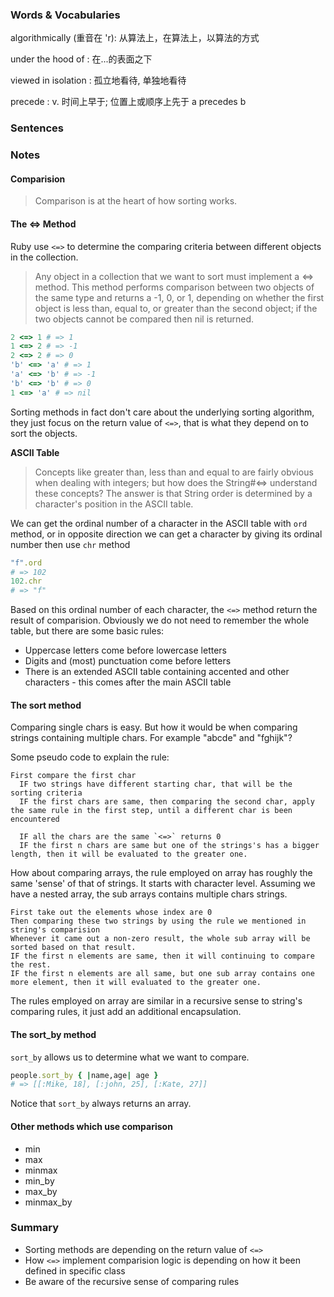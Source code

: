 ### Words & Vocabularies

algorithmically (重音在 'r): 从算法上，在算法上，以算法的方式

under the hood of : 在...的表面之下

viewed in isolation : 孤立地看待, 单独地看待

precede : v. 时间上早于; 位置上或顺序上先于 a precedes b



### Sentences

### Notes

#### Comparision

> Comparison is at the heart of how sorting works.

#### The <=> Method

Ruby use `<=>` to determine the comparing criteria between different objects in the collection.

> Any object in a collection that we want to sort must implement a <=> method. This method performs comparison between two objects of the same type and returns a -1, 0, or 1, depending on whether the first object is less than, equal to, or greater than the second object; if the two objects cannot be compared then nil is returned.

```ruby
2 <=> 1 # => 1
1 <=> 2 # => -1
2 <=> 2 # => 0
'b' <=> 'a' # => 1
'a' <=> 'b' # => -1
'b' <=> 'b' # => 0
1 <=> 'a' # => nil
```

Sorting methods in fact don't care about the underlying sorting algorithm, they just focus on the return value of `<=>`, that is what they depend on to sort the objects.

**ASCII Table**

> Concepts like greater than, less than and equal to are fairly obvious when dealing with integers; but how does the String#<=> understand these concepts? The answer is that String order is determined by a character's position in the ASCII table.

We can get the ordinal number of a character in the ASCII table with `ord` method, or in opposite direction we can get a character by giving its ordinal number then use `chr` method

```ruby
"f".ord
# => 102
102.chr
# => "f"
```

Based on this ordinal number of each character, the `<=>` method return the result of comparision. Obviously we do not need to remember the whole table, but there are some basic rules:

- Uppercase letters come before lowercase letters
- Digits and (most) punctuation come before letters
- There is an extended ASCII table containing accented and other characters - this comes after the main ASCII table

#### The sort method

Comparing single chars is easy. But how it would be when comparing strings containing multiple chars. For example "abcde" and "fghijk"?

Some pseudo code to explain the rule:
```
First compare the first char
  IF two strings have different starting char, that will be the sorting criteria
  IF the first chars are same, then comparing the second char, apply the same rule in the first step, until a different char is been encountered

  IF all the chars are the same `<=>` returns 0
  IF the first n chars are same but one of the strings's has a bigger length, then it will be evaluated to the greater one.
```

How about comparing arrays, the rule employed on array has roughly the same 'sense' of that of strings. It starts with character level. Assuming we have a nested array, the sub arrays contains multiple chars strings.

```
First take out the elements whose index are 0
Then comparing these two strings by using the rule we mentioned in string's comparision
Whenever it came out a non-zero result, the whole sub array will be sorted based on that result.
IF the first n elements are same, then it will continuing to compare the rest.
IF the first n elements are all same, but one sub array contains one more element, then it will evaluated to the greater one.
```

The rules employed on array are similar in a recursive sense to string's comparing rules, it just add an additional encapsulation.

#### The sort_by method

`sort_by` allows us to determine what we want to compare.

```ruby
people.sort_by { |name,age| age }
# => [[:Mike, 18], [:john, 25], [:Kate, 27]]
```

Notice that `sort_by` always returns an array.

#### Other methods which use comparison

- min
- max
- minmax
- min_by
- max_by
- minmax_by

### Summary

- Sorting methods are depending on the return value of `<=>`
- How `<=>` implement comparision logic is depending on how it been defined in specific class
- Be aware of the recursive sense of comparing rules
